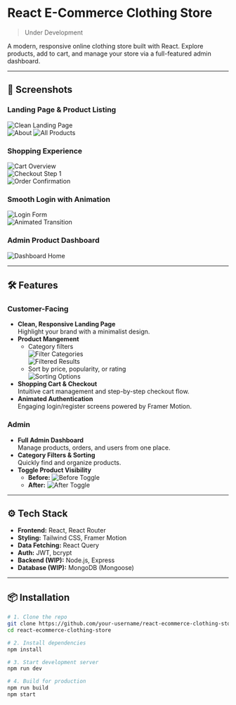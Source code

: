 # React E-Commerce Clothing Store  
> Under Development

A modern, responsive online clothing store built with React. Explore products, add to cart, and manage your store via a full-featured admin dashboard.

---

## 📸 Screenshots

### Landing Page & Product Listing
![Clean Landing Page](./showcase-images/image-2.jpeg)  
![About](./showcase-images/image17.jpeg)
![All Products](./showcase-images/image.jpeg)  

### Shopping Experience
![Cart Overview](./showcase-images/image-6.jpeg)  
![Checkout Step 1](./showcase-images/image-7.jpeg)  
![Order Confirmation](./showcase-images/image-8.jpeg)

### Smooth Login with Animation
![Login Form](./showcase-images/image-4.jpeg)  
![Animated Transition](./showcase-images/image-5.jpeg)

### Admin Product Dashboard
![Dashboard Home](./showcase-images/image-10.jpeg)

---

## 🛠️ Features

### Customer-Facing
- **Clean, Responsive Landing Page**  
  Highlight your brand with a minimalist design.
- **Product Mangement**  
  - Category filters  
    ![Filter Categories](./showcase-images/image-11.jpeg)  
    ![Filtered Results](./showcase-images/image-12.jpeg)
  - Sort by price, popularity, or rating  
    ![Sorting Options](./showcase-images/image-13.jpeg)
- **Shopping Cart & Checkout**  
  Intuitive cart management and step-by-step checkout flow.
- **Animated Authentication**  
  Engaging login/register screens powered by Framer Motion.

### Admin
- **Full Admin Dashboard**  
  Manage products, orders, and users from one place.
- **Category Filters & Sorting**  
  Quickly find and organize products.
- **Toggle Product Visibility**  
  - **Before:** ![Before Toggle](./showcase-images/image-14.jpeg)  
  - **After:**  ![After Toggle](./showcase-images/image-15.jpeg)

---

## ⚙️ Tech Stack

- **Frontend:** React, React Router
- **Styling:** Tailwind CSS, Framer Motion  
- **Data Fetching:** React Query  
- **Auth:** JWT, bcrypt  
- **Backend (WIP):** Node.js, Express  
- **Database (WIP):** MongoDB (Mongoose)  

---

## 📦 Installation

```bash
# 1. Clone the repo
git clone https://github.com/your-username/react-ecommerce-clothing-store.git
cd react-ecommerce-clothing-store

# 2. Install dependencies
npm install

# 3. Start development server
npm run dev

# 4. Build for production
npm run build
npm start